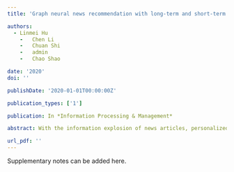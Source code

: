 ```yaml
---
title: 'Graph neural news recommendation with long-term and short-term interest modeling'

authors:
  - Linmei Hu
	-	Chen Li
	-	Chuan Shi
	-	admin
	-	Chao Shao

date: '2020'
doi: ''

publishDate: '2020-01-01T00:00:00Z'

publication_types: ['1']

publication: In *Information Processing & Management*

abstract: With the information explosion of news articles, personalized news recommendation has become important for users to quickly find news that they are interested in. Existing methods on news recommendation mainly include collaborative filtering methods which rely on direct user-item interactions and content based methods which characterize the content of user reading history. Although these methods have achieved good performances, they still suffer from data sparse problem, since most of them fail to extensively exploit high-order structure information (similar users tend to read similar news articles) in news recommendation systems. In this paper, we propose to build a heterogeneous graph to explicitly model the interactions among users, news and latent topics. The incorporated topic information would help indicate a user’s interest and alleviate the sparsity of user-item interactions. Then we take advantage of …

url_pdf: ''
---
```


Supplementary notes can be added here.
